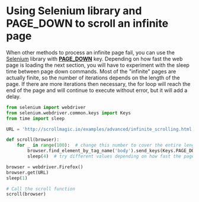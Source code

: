 # Using Selenium library and PAGE_DOWN to scroll an infinite page
When other methods to process an infinite page fail, you can use the <a href="https://selenium-python.readthedocs.io/">Selenium</a> library with <a href="https://selenium-python.readthedocs.io/api.html?highlight=PAGE_DOWN#module-selenium.webdriver.common.keys"><b>PAGE_DOWN</b></a> key. 
Depending on how fast the web page is loading the next section, you will have to experiment with the sleep time between page down commands. Most of the "infinite" pages are actually finite, so the number of iterations depends on the length of the page. If there are more iterations then necessary, the for loop will reach the end of the page and will continue to execute without error, but it will add a delay.


```python
from selenium import webdriver
from selenium.webdriver.common.keys import Keys
from time import sleep

URL = 'http://scrollmagic.io/examples/advanced/infinite_scrolling.html'

def scroll(browser):
    for _ in range(100):  # change this number to cover the entire length of the page
        browser.find_element_by_tag_name('body').send_keys(Keys.PAGE_DOWN)
        sleep(4)  # try different values depending on how fast the page is loading

browser = webdriver.Firefox()
browser.get(URL)
sleep(1)

# Call the scroll function
scroll(browser)

```
